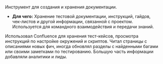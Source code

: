 Инструмент для создания и хранения документации.

- **Для чего:** Хранение тестовой документации, инструкций, гайдов, чек-листов и другой информации, связанной с проектом. Используется для командного взаимодействия и передачи знаний.

Использовал Confluence для хранения тест-кейсов, просмотра инструкций по настройке окружений и скриптов. Читал страницы с описаниями новых фич, иногда обновлял разделы с найденными багами или своими заметками по тестированию. Большую часть информации добавляли аналитики и лиды.